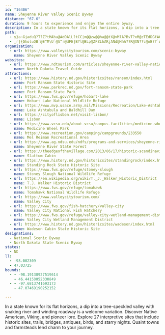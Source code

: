 ```yaml
---
id: "16406"
name: Sheyenne River Valley Scenic Byway
distance: "67.6"
duration: 9 hours to experience and enjoy the entire byway.
description: In a state known for its flat horizons, a dip into a tree-speckled valley with snaking river and winding roadway is a welcome variation.  Discover Native American, Viking, and pioneer lore.  Explore 27 interpretive sites that include historic sites, trails, bridges, antiques, birds, and starry nights.  Quaint towns and farmsteads lend charm to your journey.
path:
  - y}a~GjaduQ?T?Z?tMAha@AdOAlL?tCC|m@@zw@@ha@@tX@vMlA?BvT?xM@zTEdDGfAQtAgAnIkA~IgAzGIz@UjDMrCAf@^fED`@BZ?^KnBUrB?JAVCl@@b@JhALn@HXXn@bB~B`@j@j@fAVr@r@zBRd@^p@Z`@V^b@dA`@xAH^Lf@Rf@\h@VXFHVRRF\FnBCdDSPA??LApCMxAKz@Gh@?T@VBVLPNLT@BFVBXAXG^k@tAuAtC[v@ER?b@A\Bn@PxBBj@ChACr@El@ERq@|D??Pf@bAdB`AtA~@fAhBfBxDjEzGbMt@~A|BdGpAjEx@fDJn@@f@ChA??x@`@\`@Zf@zF~Mz@jBhGbOz@~Ax@nA|FdHtBlDlBlCtA|Av@n@bBz@`Bb@lBTbH`AxBVzDDxAIjDo@vGyBbEkAhC{@lRyFfIaCtCo@vFW`Qg@~Iy@|EgApE{@|AQ|E[~AUlAo@l@m@h@u@`AaBhHeMjBoDbAwBn@{AjAqDxD_NZs@xBkHh@wA??zHxKlD|FdCvERXl@p@`@X????????a@Ym@q@SYc@{@aB{CmD}FcFgHwAqBvB_Dp@cA~A{BhDaFhDcE^e@PSz@_A`@c@nCgChAaA~IaHzGsGzCuCvByBp@s@`@k@xA{BlG{I`AoArAiB~@iAnEeFpCwDNSxBsExBwEbCqF`@eAf@iBZeB\yBTuAR}AT_Bj@_Ed@cDf@uD^iDR{BBYJ{@PyBZsDXaDr@yIJ}A?cA?oAQuJ@mCBaANsCXqFb@kGLiAHgAPoBn@yFJs@`@kD^_C\kCRaB^{CTgCHwAh@}GJk@H]XqAXw@fB{Fx@eCbAwCn@kBn@cBb@iAh@wAbBiEv@uB|AaEl@_BpEuLn@_BzBgGnCaHdB_Er@sA|@{Ah@cA`AwAb@r@DHPX??QYEIc@s@t@iAfA}AtBiCp@w@vC}C\]t@s@jAmA`AaA`BgBhCgCrCwCh@g@jAiAxAaBf@m@p@}@p@cAp@eAr@oAj@gAr@}Al@wAj@yAl@oBf@}AFMTm@\oAFQv@_C`CoHj@gB~@uCd@yAhAgDh@_BpAsD|BiH|@iC`@uA^s@t@@f@@H?H?R@^?v@?tIF|AAf@Gn@Mf@Id@Ex@@`@DN@P@`@HZ@bAJbAL`BTd@LhBd@dADN?`@A^?rBE??t@C^?pFCxC?xDAH?`C@vH@r@IfAa@p@IX?R?L?X@vBAb@@jDA|AAvADVDPDxC@L?tB?pC?T?P?fD?V?N?zA?~A?zC?R?@vG@`@?XDvF?T?\BzF?P?b@BfC@rB?N???b@@pADlB?L?bA?f@ANAPCXGr@AFOz@Af@?t@Bt@Bt@??@?Fr@PjAN|CBnB?hA@fHV`Hp@lH~FQdRW|GMpEBv@GnL{GbCcBpBaBtDkB~DsAfAo@`FoGhJuGfEmDlSmQbM{K`EsDhBoAvAyA~BoDxAeCfAmAtAy@hCe@|[CvWXbYRx]ZdLDhW?zYB`IbBbDDfAS|CcArBg@vBOlFd@`R?dHFhz@HrMFnBHt@NjD|AhDbBtCl@tD@~XyFvBY|CEtHAvk@BnHAjLFho@EfYB~[ChAOxAg@`CoBpAqB`EaH`GkJzAgAbC{@|@Evw@OxBUlB{@xAkA~@{Av@eBr@eDZkD@_V`BmBdBi@zrAqBhHKpN[nCKjHm@rHcAhm@eLdW_FpFeBbCYfA@jPhAxCx@pEvAtBf@dBVdAB|BSzE@`PPtGLvr@rDjId@fGVxDIbNmB|Aa@zDyAdIeFvQmLzBgAjA]pDc@bXFzEIfE?|TJhOBrEKx\T~f@X~@DdPfAdEn@~CT|HgArBOvA?jWn@~HsO^}@bFwNdFgPTa@hAn@t@_Bv@cC??fDzC??Wr@??????Vs@n@mBvAaELg@BSTE\Iv@[RMr@a@nBeApBuAj@]p@i@r@s@T_@JSTi@Ji@H}@FwA@}@BmADyG?{R@{N@mCBwc@?iE@qAByC@u@Ds@JmAN_BLkA@A??LaAXuCXyBv@wH^_EBWDm@@U@{@DcCAs@HC~AY|@O^IZM^Sf@_@fB}AtAkAp@k@z@u@d@a@l@}@nAuBrAgCb@s@Xa@TWVSr@_@j@Op@Y??HEVMRInAu@BCl@a@t@o@r@u@`@g@r@aAbCkDb@k@hAaBb@u@Ra@Rg@To@l@kBL_@L_@L[LYZa@NM`FiBhCmA~B}AvEiBzGkGzB}AzIgEzCq@l}@QrFF|AT~FfBdCrAfKpHzF~ExG`FrA`CdBnFfAtE`AvA~AjAvHxEpDtCvEbA~ChAtBZ|D?zO]pE{@zBcAbGeDlCmDzDcH`AiCzBoIpE_P`ByChC}Cx@{AnBuGlEcYfA_ERyBDqEX_LB_DXwFz@uEReEnAuB~@Y`I@HwUZ{En@iBrP}XpAaDn@aFNmRVwCn@}C`A_Cv@gAjSsQzBu@~J@rVLhAE~AgA`CgDrAcAnCs@hZ{@nAMdDeA|CwB`FkFnBaBrCcAfD@zHl@~CnBl@z@lAbNTtAp@hA`FhEhGdExOjRhAaBzA}CvAiAbAErDf@jDo@x@}Ab@}Hb@j@bC~GB|JFtAd@`B|BvBlAx@bAp@^VbA\rBf@t@PlAb@LFXRLJVXT\R^P`@Tn@l@jB\bAXn@IPAZNrF?X???YOsF@[HQFNh@~@lAnB|AvBxD|EfB|BhExFdCjDb@l@t@`ApBdDj@z@VZZ`@`@^l@`@`@TjIvDrBdAtB`AfC|Av@z@T`@Rn@RtAHp@XtBl@dDf@~Cd@jFL|@TjAVv@nD~I~CvG^`Ah@`Bz@bDhA~D|@fDbCvG\r@t@pAlB~C`BrClAzBJRLTTZHHVTJFXNXJ~@PZFNBlJr@dCL~ENvABKhAGvA?\C^Cd@@f@Bd@Df@Fb@j@`E@PDb@@d@Ab@Cb@E\E\U~AGXETIPKNMJMHyAVG?IBOFEBGHCB??BCFIDCNGHCF?xAWLILKJOHQDUFYT_BD]D]Bc@@c@Ae@Ec@AQk@aEGc@Eg@Ce@Ag@Be@B_@?]FwAJiA~FFzDH^?J?xBCvCIrBDhCLhDT~BHtFE~BAvAEtBQz@IvAOzEe@`BMlAI`CEp@?`AAnAAf@?bBE|CY|BQlD[`C]`BQxAGRAfAE`Jg@vBMX?t@Et@Gt@Mt@Or@Up@[fAk@F`AD^Jx@Lv@Ld@j@nBBJ^|@LTNNPLFDRFRBhA?bB?BzE@VBP@HJ`@HNJVHj@JnBDr@Ab@E`@Qd@g@lAk@|AsArDOf@Oh@If@It@q@|EIh@Gv@?v@?jACh@Gl@Md@e@tAGVEVEl@c@tL@`ADr@Jp@Vv@lApCl@|@t@x@j@b@dAp@`ErBJDdAh@??eAi@KEaEsBeAq@k@c@u@y@m@}@mAqCUw@Mq@Es@AaAb@uLDm@DWl@oBLc@Fm@Bi@?cCFw@dA}HJg@\qArAuDj@{Ax@sBDa@@c@??U?u@Q??????t@PT???Cs@MoBIm@KUIOMk@CQAWC{E??cB?iA?SC[Ma@]MUc@iAy@uCYqBMaB??eAsO??`AiArDmE^k@f@}@rD}IVgATaCh@kEd@}Bh@}Al@{AhAcC\_AZeAt@uCxA{GbBuINi@l@uCx@eDjBaJZiBd@gE`@oF~@wILm@Zs@~@qArDyDlAuAl@_AVg@f@kBdCyKx@aDr@aCp@mBTe@tA}CdA{Cn@eCRgA\eCZiDHcBd@}FFaAB}D?oKAgKB_P?U??????@yAFgOFyCAgBD{ADuC?kAGgFKcFIeCEq@Gq@Kq@Om@GUQg@a@{@a@w@Q[QYg@m@QUqBaCyAeB{@gA]e@y@kAeAuBiDmHISQi@Oi@Kk@Im@CWCo@AWAqD@gH@cC?o@?uE@uE?e_@AeK?iKCo@]@qMDuCDqAIq@Ui@W_Ak@s@}@m@_Ai@mAa@sAU_AEQ}E_QiCoJuDwNs@wCyG{ZaCqKQy@{AsHoAiHk@uDMgAG_AG_AC}FK}VMq[?}BLoMLgKB}AL}LBa@FcAJaAJm@R}@T{@Xy@Tm@Re@Zw@Ng@DSF]VNLB^A??m@AWOLgANcEHiARcCRoBZiCd@kCx@wDr@cC~A{E~AqEjAwEzAyFhBiEbB{DdAqCdD{I|C}Hv@uBvGkQpEgKtA_EdAmClAsCvByE`AkBjBcDj@aAfA{Ap@y@hDsD|A}A|CeBdDcBzA_AvBwAfBy@lA_@nDe@bBs@jAoAdCoDfBkBjA{@`AUl@GtF]dBI|ADvHTx@E`A]bCsAt@Y|AKjBA`AL~Aj@`EnAfHdAd@BrB\p@NpC`A`Cz@~CdAj@LdEn@~AZrBp@dBr@bGnC|B`AxAb@nEpAlD|@hGfB|Bd@~@BnAGjBOdEc@tA]pS{GjCaArAo@dA{@d@g@z@qAn@qAh@wAz@eCh@oAd@cA|DgHh@mAl@aBd@uBXoBJ{ADyB?sA?aI?}E?wDA}@AaFDqND{BD}@^yDfBeJrC}NfBwJ^_CZaClDkWj@uDjBqNtAaKrA}J^kCb@iC^sBfB{IjA_Gb@sBzAaI`@{BbDoTtAgJjA}H\mCb@uBpBcKd@iBb@_BjCyHlBoGf@uBt@uDb@aCpC{Mn@yCxBwKX_Bn@eE??pAyI|@yFVeBjAkHzAmIhBaJzEmUjCgMbAyE|B_IdBiGrA{Ev@qClAgEf@}A~@yCpBiG@ETaA@IH}@DiA|@@|@@
  - _r|{GholuQB`@E^M\U`@A^r@dFE|B?l@BLp@ZFZLhARjANd@HhA??R@XN??c@nB??`AnBTh@`@bBN`BF~@CpBIpAOv@Sx@o@|AqAjBKPKZSrAEv@GlFIt@SdAUl@{AdDoCjFs@~A??uG@{CBuAEwEEsH?wyAS??Baa@LcbBHgt@D}JDgt@BoIHy@Te@X]ZCvCBhVZ\ELGVMZWJQLST{@Fq@@gAIqD?y@HkArBeN~@aHX}AVcCDwABmDJoE\oHx@}G~AwLXaB\yAf@iBtOue@dDeKhNya@f@gBnDiKb@cAzLm^~AoEpDwI??V@????
organization:
  - url: https://www.valleycitytourism.com/scenic-byway
    name: Sheyenne River Valley Scenic Byway
websites:
  - url: https://www.ndtourism.com/articles/sheyenne-river-valley-national-scenic-byway
    name: North Dakota Travel Guide
attractions:
  - url: https://www.history.nd.gov/historicsites/ransom/index.html
    name: Fort Ransom State Historic Site
  - url: https://www.parkrec.nd.gov/fort-ransom-state-park
    name: Fort Ransom State Park
  - url: https://www.fws.gov/refuge/hobart-lake
    name: Hobart Lake National Wildlife Refuge
  - url: https://www.mvp.usace.army.mil/Missions/Recreation/Lake-Ashtabula-Baldhill-Dam/
    name: Lake Ashtabula and Baldhill Dam
  - url: https://cityoflisbon.net/visit-lisbon/
    name: Lisbon
  - url: https://www.vcsu.edu/about-vcsu/campus-facilities/medicine-wheel-park/
    name: Medicine Wheel Park
  - url: https://www.recreation.gov/camping/campgrounds/233550
    name: Mel Reiman Recreational Area
  - url: https://www.ag.ndsu.edu/ndfs/programs-and-services/sheyenne-river-state-forest
    name: Sheyenne River State Forest
  - url: https://theedgeofthevillage.com/2013/06/17/historic-scandinavian-log-cabins-then-and-now/
    name: Slattum Cabin
  - url: https://www.history.nd.gov/historicsites/standingrock/index.html
    name: Standing Rock State Historic Site
  - url: https://www.fws.gov/refuge/stoney-slough
    name: Stoney Slough National Wildlife Refuge
  - url: https://en.wikipedia.org/wiki/T._J._Walker_Historic_District
    name: T.J. Walker Historic District
  - url: https://www.fws.gov/refuge/tomahawk
    name: Tomahawk National Wildlife Refuge
  - url: https://www.valleycitytourism.com/
    name: Valley City
  - url: https://www.fws.gov/fish-hatchery/valley-city
    name: Valley City National Fish Hatchery
  - url: https://www.fws.gov/refuge/valley-city-wetland-management-district
    name: Valley City Wetland Management District
  - url: https://www.history.nd.gov/historicsites/wadeson/index.html
    name: Wadeson Cabin State Historic Site
designations:
  - National Scenic Byway
  - North Dakota State Scenic Byway
states:
  - ND
ll:
  - -98.002309
  - 47.03725
bounds:
  - - -98.19138927519614
    - 46.44150052330849
  - - -97.6813741693173
    - 47.07469190252152

---
```


In a state known for its flat horizons, a dip into a tree-speckled valley with snaking river and winding roadway is a welcome variation.  Discover Native American, Viking, and pioneer lore.  Explore 27 interpretive sites that include historic sites, trails, bridges, antiques, birds, and starry nights.  Quaint towns and farmsteads lend charm to your journey.
